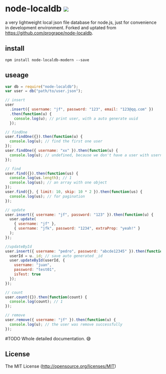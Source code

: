 # node-localdb ![](https://travis-ci.org/carlos0202/node-localdb.svg?branch=master)

a very lightweight local json file database for node.js, just for convenience in development environment. Forked and uptated from https://github.com/progrape/node-localdb.

## install

```
npm install node-localdb-modern --save
```

## useage

```javascript
var db = require("node-localdb");
var user = db("path/to/user.json");

// insert
user
  .insert({ username: "jf", password: "123", email: "123@qq.com" })
  .then(function(u) {
    console.log(u); // print user, with a auto generate uuid
  });

// findOne
user.findOne({}).then(function(u) {
  console.log(u); // find the first one user
});
user.findOne({ username: "xx" }).then(function(u) {
  console.log(u); // undefined, because we don't have a user with username 'xx'
});

// find
user.find({}).then(function(us) {
  console.log(us.length); // 1
  console.log(us); // an array with one object
});
user.find({}, { limit: 10, skip: 10 * 2 }).then(function(us) {
  console.log(us); // for pagination
});

// update
user.insert({ username: "jf", password: "123" }).then(function(u) {
  user.update(
    { username: "jf" },
    { username: "jfk", password: "1234", extraProp: "yeah!" }
  );
});

//updateById
user.insert({ username: "pedro", password: "abcde12345" }).then(function(u) {
  userId = u._id; // save auto generated _id
  user.updateById(userId, {
    username: "juan",
    password: "test01",
    isTest: true
  });
});

// count
user.count({}).then(function(count) {
  console.log(count); // 1
});

// remove
user.remove({ username: "jf" }).then(function(u) {
  console.log(u); // the user was remove successfully
});
```

#TODO
Whole detailed documentation. 😅

## License

The MIT License (http://opensource.org/licenses/MIT)
